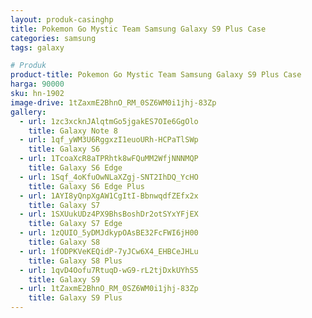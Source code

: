 ```yaml
---
layout: produk-casinghp
title: Pokemon Go Mystic Team Samsung Galaxy S9 Plus Case
categories: samsung
tags: galaxy

# Produk
product-title: Pokemon Go Mystic Team Samsung Galaxy S9 Plus Case
harga: 90000
sku: hn-1902
image-drive: 1tZaxmE2BhnO_RM_0SZ6WM0i1jhj-83Zp
gallery:
  - url: 1zc3xcknJAlqtmGo5jgakES7OIe6GgOlo
    title: Galaxy Note 8
  - url: 1qf_yWM3U6RggxzI1euoURh-HCPaTlSWp
    title: Galaxy S6
  - url: 1TcoaXcR8aTPRhtk8wFQuMM2WfjNNNMQP
    title: Galaxy S6 Edge
  - url: 1Sqf_4oKfuOwNLaXZgj-SNT2IhDQ_YcHO
    title: Galaxy S6 Edge Plus
  - url: 1AYI8yQnpXgAW1CgItI-BbnwqdfZEfx2x
    title: Galaxy S7
  - url: 1SXUukUDz4PX9BhsBoshDr2otSYxYFjEX
    title: Galaxy S7 Edge
  - url: 1zQUIO_5yDMJdkypOAsBE32FcFWI6jH00
    title: Galaxy S8
  - url: 1fODPKVeKEQidP-7yJCw6X4_EHBCeJHLu
    title: Galaxy S8 Plus
  - url: 1qvD4Oofu7RtuqD-wG9-rL2tjDxkUYhS5
    title: Galaxy S9
  - url: 1tZaxmE2BhnO_RM_0SZ6WM0i1jhj-83Zp
    title: Galaxy S9 Plus
---
```

